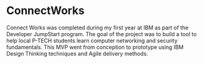 # ConnectWorks
Connect Works was completed during my first year at IBM as part of the Developer JumpStart program. The goal of the project was to build a tool to help local P-TECH students learn computer networking and security fundamentals. This MVP went from conception to prototype using IBM Design Thinking techniques and Agile delivery methods.
